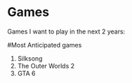 # Games
Games I want to play in the next 2 years:

#Most Anticipated games

1. Silksong
2. The Outer Worlds 2
3. GTA 6